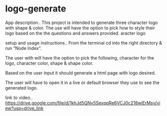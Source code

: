 # logo-generate
App description..
This project is intended to generate three character logo with shape & color. The use will have the option to pick how to style their logo based on the the questions and answers provided. aracter logo 

setup and usage instructions.. 
From the terminal cd into the right directory & run “Node Index”.

The user with will have the option to pick the following, character for the logo, character color, shape & shape color.

Based on the user input it should generate a html page with logo desired. 

The user will have to open it in a live or default browser they use to see the generated logo.

link to video..
https://drive.google.com/file/d/1khJd5QNv5SexppRe6VCJ0c218wiErMsy/view?usp=drive_link



